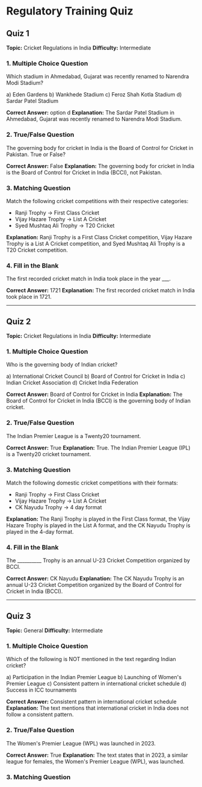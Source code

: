 # Regulatory Training Quiz

## Quiz 1

**Topic:** Cricket Regulations in India
**Difficulty:** Intermediate

### 1. Multiple Choice Question
Which stadium in Ahmedabad, Gujarat was recently renamed to Narendra Modi Stadium?

a) Eden Gardens
b) Wankhede Stadium
c) Feroz Shah Kotla Stadium
d) Sardar Patel Stadium

**Correct Answer:** option d
**Explanation:** The Sardar Patel Stadium in Ahmedabad, Gujarat was recently renamed to Narendra Modi Stadium.

### 2. True/False Question
The governing body for cricket in India is the Board of Control for Cricket in Pakistan. True or False?

**Correct Answer:** False
**Explanation:** The governing body for cricket in India is the Board of Control for Cricket in India (BCCI), not Pakistan.

### 3. Matching Question
Match the following cricket competitions with their respective categories:

- Ranji Trophy → First Class Cricket
- Vijay Hazare Trophy → List A Cricket
- Syed Mushtaq Ali Trophy → T20 Cricket

**Explanation:** Ranji Trophy is a First Class Cricket competition, Vijay Hazare Trophy is a List A Cricket competition, and Syed Mushtaq Ali Trophy is a T20 Cricket competition.

### 4. Fill in the Blank
The first recorded cricket match in India took place in the year ___.

**Correct Answer:** 1721
**Explanation:** The first recorded cricket match in India took place in 1721.

---

## Quiz 2

**Topic:** Cricket Regulations in India
**Difficulty:** Intermediate

### 1. Multiple Choice Question
Who is the governing body of Indian cricket?

a) International Cricket Council
b) Board of Control for Cricket in India
c) Indian Cricket Association
d) Cricket India Federation

**Correct Answer:** Board of Control for Cricket in India
**Explanation:** The Board of Control for Cricket in India (BCCI) is the governing body of Indian cricket.

### 2. True/False Question
The Indian Premier League is a Twenty20 tournament.

**Correct Answer:** True
**Explanation:** True. The Indian Premier League (IPL) is a Twenty20 cricket tournament.

### 3. Matching Question
Match the following domestic cricket competitions with their formats:

- Ranji Trophy → First Class Cricket
- Vijay Hazare Trophy → List A Cricket
- CK Nayudu Trophy → 4 day format

**Explanation:** The Ranji Trophy is played in the First Class format, the Vijay Hazare Trophy is played in the List A format, and the CK Nayudu Trophy is played in the 4-day format.

### 4. Fill in the Blank
The __________ Trophy is an annual U-23 Cricket Competition organized by BCCI.

**Correct Answer:** CK Nayudu
**Explanation:** The CK Nayudu Trophy is an annual U-23 Cricket Competition organized by the Board of Control for Cricket in India (BCCI).

---

## Quiz 3

**Topic:** General
**Difficulty:** Intermediate

### 1. Multiple Choice Question
Which of the following is NOT mentioned in the text regarding Indian cricket?

a) Participation in the Indian Premier League
b) Launching of Women's Premier League
c) Consistent pattern in international cricket schedule
d) Success in ICC tournaments

**Correct Answer:** Consistent pattern in international cricket schedule
**Explanation:** The text mentions that international cricket in India does not follow a consistent pattern.

### 2. True/False Question
The Women's Premier League (WPL) was launched in 2023.

**Correct Answer:** True
**Explanation:** The text states that in 2023, a similar league for females, the Women's Premier League (WPL), was launched.

### 3. Matching Question
